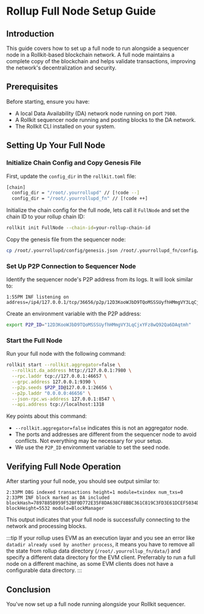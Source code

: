 # Rollup Full Node Setup Guide

## Introduction

This guide covers how to set up a full node to run alongside a sequencer node in a Rollkit-based blockchain network. A full node maintains a complete copy of the blockchain and helps validate transactions, improving the network's decentralization and security.

## Prerequisites

Before starting, ensure you have:

- A local Data Availability (DA) network node running on port `7980`.
- A Rollkit sequencer node running and posting blocks to the DA network.
- The Rollkit CLI installed on your system.

## Setting Up Your Full Node

### Initialize Chain Config and Copy Genesis File

First, update the `config_dir` in the `rollkit.toml` file:

```bash
[chain]
  config_dir = "/root/.yourrollupd" // [!code --]
  config_dir = "/root/.yourrollupd_fn" // [!code ++]
```

Initialize the chain config for the full node, lets call it `FullNode` and set the chain ID to your rollup chain ID:

```bash
rollkit init FullNode --chain-id=your-rollup-chain-id
```

Copy the genesis file from the sequencer node:

```bash
cp /root/.yourrollupd/config/genesis.json /root/.yourrollupd_fn/config/genesis.json
```

### Set Up P2P Connection to Sequencer Node

Identify the sequencer node's P2P address from its logs. It will look similar to:

```
1:55PM INF listening on address=/ip4/127.0.0.1/tcp/36656/p2p/12D3KooWJbD9TQoMSSSUyfhHMmgVY3LqCjxYFz8wQ92Qa6DAqtmh
```

Create an environment variable with the P2P address:

```bash
export P2P_ID="12D3KooWJbD9TQoMSSSUyfhHMmgVY3LqCjxYFz8wQ92Qa6DAqtmh"
```

### Start the Full Node

Run your full node with the following command:

```bash
rollkit start --rollkit.aggregator=false \
  --rollkit.da_address http://127.0.0.1:7980 \
  --rpc.laddr tcp://127.0.0.1:46657 \
  --grpc.address 127.0.0.1:9390 \
  --p2p.seeds $P2P_ID@127.0.0.1:26656 \
  --p2p.laddr "0.0.0.0:46656" \
  --json-rpc.ws-address 127.0.0.1:8547 \
  --api.address tcp://localhost:1318
```

Key points about this command:
- `--rollkit.aggregator=false` indicates this is not an aggregator node.
- The ports and addresses are different from the sequencer node to avoid conflicts. Not everything may be necessary for your setup.
- We use the `P2P_ID` environment variable to set the seed node.

## Verifying Full Node Operation

After starting your full node, you should see output similar to:

```
2:33PM DBG indexed transactions height=1 module=txindex num_txs=0
2:33PM INF block marked as DA included blockHash=7897885B959F52BF0D772E35F8DA638CF8BBC361C819C3FD3E61DCEF5034D1CC blockHeight=5532 module=BlockManager
```

This output indicates that your full node is successfully connecting to the network and processing blocks.

:::tip
If your rollup uses EVM as an execution layar and you see an error like `datadir already used by another process`, it means you have to remove all the state from rollup data directory (`/root/.yourrollup_fn/data/`) and specify a different data directory for the EVM client. Preferrably to run a full node on a different machine, as some EVM clients does not have a configurable data directory.
:::


## Conclusion

You've now set up a full node running alongside your Rollkit sequencer.
